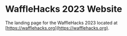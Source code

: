 # WaffleHacks 2023 Website

The landing page for the WaffleHacks 2023 located at [https://wafflehacks.org](https://wafflehacks.org).
